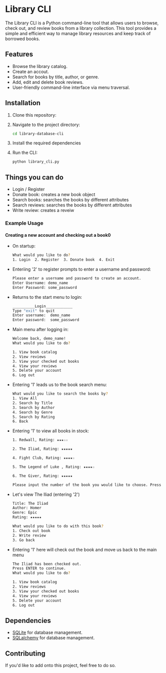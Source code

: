 # Library CLI

The Library CLI is a Python command-line tool that allows users to browse, check out, and review books from a library collection. This tool provides a simple and efficient way to manage library resources and keep track of borrowed books.

## Features
- Browse the library catalog.
- Create an accout.
- Search for books by title, author, or genre.
- Add, edit and delete book reviews.
- User-friendly command-line interface via menu traversal.

## Installation

1. Clone this repository:


2. Navigate to the project directory:

   ```bash
   cd library-database-cli
   ```

3. Install the required dependencies

4. Run the CLI:

   ```bash
   python library_cli.py
   ```

## Things you can do
- Login / Register
- Donate book: creates a new book object
- Search books: searches the books by different attributes
- Search reviews: searches the books by different attributes
- Write review: creates a reveiw

### Example Usage
#### Creating a new account and checking out a book0
- On startup:

   ```bash
   What would you like to do?
   1. Login  2. Register  3. Donate book  4. Exit
   ```

- Enteriing '2' to register prompts to enter a username and password:

   ```bash
   Please enter a username and password to create an account.
   Enter Username: demo_name
   Enter Password: some_password
   ```

- Returns to the start menu to login:

   ```bash
   __________Login____________
   Type "exit" to quit
   Enter username:  demo_name
   Enter password:  some_password
   ```

- Main menu after logging in:

   ```bash
   Welcome back, demo_name!
   What would you like to do?

  1. View book catalog
  2. View reviews
  3. View your checked out books
  4. View your reviews
  5. Delete your account
  6. Log out
   ```

- Entering '1' leads us to the book search menu:

   ```bash
   What would you like to search the books by?
  1. View All
  2. Search by Title
  3. Search by Author
  4. Search by Genre
  5. Search by Rating
  6. Back
   ```

- Entering '1' to view all books in stock:
   ```bash
   1. Redwall, Rating: ★★★☆☆

   2. The Iliad, Rating: ★★★★★

   4. Fight Club, Rating: ★★★★☆

   5. The Legend of Luke , Rating: ★★★★☆

   6. The Giver, Rating: ★★★★★

   Please input the number of the book you would like to choose. Press ENTER to go back.
   ```

- Let's view The Iliad (entering '2')
   ```bash
   Title: The Iliad
   Author: Homer
   Genre: Epic
   Rating: ★★★★★

   What would you like to do with this book?
   1. Check out book
   2. Write review
   3. Go back
   ```
- Entering '1' here will check out the book and move us back to the main menu
   ```bash
   The Iliad has been checked out.
   Press ENTER to continue.
   What would you like to do?

   1. View book catalog
   2. View reviews
   3. View your checked out books
   4. View your reviews
   5. Delete your account
   6. Log out
   ```
## Dependencies

- [SQLite](https://www.sqlite.org/) for database management.
- [SQLalchemy](https://www.sqlalchemy.org/) for database management.

## Contributing

If you'd like to add onto this project, feel free to do so.
